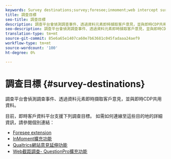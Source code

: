 ```yaml
---
keywords: Survey destinations;survey;foresee;inmoment;web intercept surveys;qualtrics
title: 調查目標
seo-title: 調查目標
description: 調查平台會偵測調查事件、透過資料元素即時擷取客戶意見，並與即時CDP共用資料。
seo-description: 調查平台會偵測調查事件、透過資料元素即時擷取客戶意見，並與即時CDP共用資料。
translation-type: tm+mt
source-git-commit: 85e6a65e1407ca60e7b63681c045fadaaa24aef9
workflow-type: tm+mt
source-wordcount: '100'
ht-degree: 0%

---
```



# 調查目標 {#survey-destinations}

調查平台會偵測調查事件、透過資料元素即時擷取客戶意見，並與即時CDP共用資料。

目前，即時客戶資料平台支援下列調查目標。 如需如何連線至這些目的地的詳細資訊，請參閱個別連結：

- [Foresee extension](./foresee.md)
- [InMoment擴充功能](./inmoment.md)
- [Qualtrics網站意見延伸功能](./qualtrics.md)
- [Web截距調查- QuestionPro擴充功能](./web-intercept-surveys.md)
